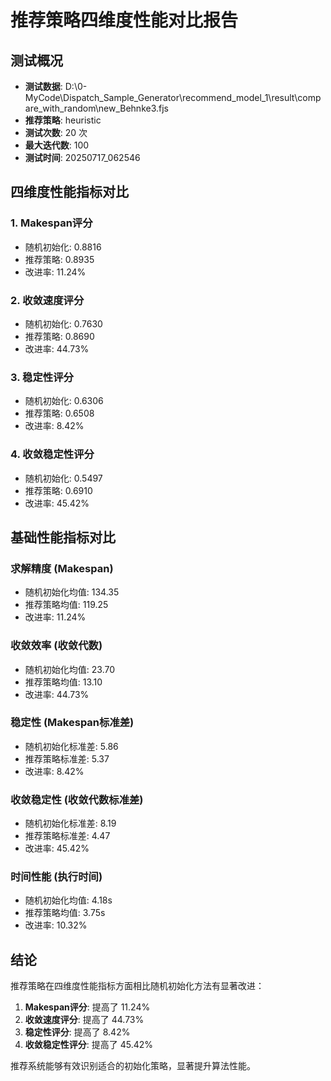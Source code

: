 # 推荐策略四维度性能对比报告

## 测试概况
- **测试数据**: D:\0-MyCode\Dispatch_Sample_Generator\recommend_model_1\result\compare_with_random\new_Behnke3.fjs
- **推荐策略**: heuristic
- **测试次数**: 20 次
- **最大迭代数**: 100
- **测试时间**: 20250717_062546

## 四维度性能指标对比

### 1. Makespan评分
- 随机初始化: 0.8816
- 推荐策略: 0.8935
- 改进率: 11.24%

### 2. 收敛速度评分
- 随机初始化: 0.7630
- 推荐策略: 0.8690
- 改进率: 44.73%

### 3. 稳定性评分
- 随机初始化: 0.6306
- 推荐策略: 0.6508
- 改进率: 8.42%

### 4. 收敛稳定性评分
- 随机初始化: 0.5497
- 推荐策略: 0.6910
- 改进率: 45.42%

## 基础性能指标对比

### 求解精度 (Makespan)
- 随机初始化均值: 134.35
- 推荐策略均值: 119.25
- 改进率: 11.24%

### 收敛效率 (收敛代数)
- 随机初始化均值: 23.70
- 推荐策略均值: 13.10
- 改进率: 44.73%

### 稳定性 (Makespan标准差)
- 随机初始化标准差: 5.86
- 推荐策略标准差: 5.37
- 改进率: 8.42%

### 收敛稳定性 (收敛代数标准差)
- 随机初始化标准差: 8.19
- 推荐策略标准差: 4.47
- 改进率: 45.42%

### 时间性能 (执行时间)
- 随机初始化均值: 4.18s
- 推荐策略均值: 3.75s
- 改进率: 10.32%

## 结论
推荐策略在四维度性能指标方面相比随机初始化方法有显著改进：
1. **Makespan评分**: 提高了 11.24%
2. **收敛速度评分**: 提高了 44.73%
3. **稳定性评分**: 提高了 8.42%
4. **收敛稳定性评分**: 提高了 45.42%

推荐系统能够有效识别适合的初始化策略，显著提升算法性能。
